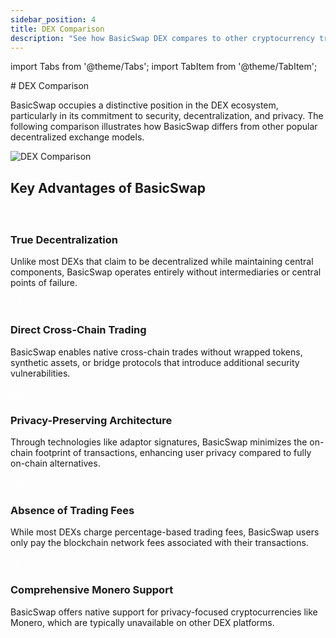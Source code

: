 ```yaml
---
sidebar_position: 4
title: DEX Comparison
description: "See how BasicSwap DEX compares to other cryptocurrency trading exchanges"
---
```


import Tabs from '@theme/Tabs';
import TabItem from '@theme/TabItem';

<div style={{textAlign: 'center'}}>
  # DEX Comparison
</div>

BasicSwap occupies a distinctive position in the DEX ecosystem, particularly in its commitment to security, decentralization, and privacy. The following comparison illustrates how BasicSwap differs from other popular decentralized exchange models.


<div style={{textAlign: 'center', marginBottom: '2rem', marginTop: '2rem'}}>
  <img src="/basicswap-docs/img/images/basicswap_compared.jpg" alt="DEX Comparison" style={{borderRadius: '8px', maxWidth: '100%', boxShadow: '0 4px 8px rgba(0, 0, 0, 0.1)'}}/>
  <p style={{fontStyle: 'italic', marginTop: '0.5rem'}}>
  </p>
</div>

## Key Advantages of BasicSwap

<div style={{marginBottom: '2rem'}}>
  <div style={{display: 'flex', alignItems: 'flex-start', marginBottom: '1.5rem'}}>
    <div style={{backgroundColor: '#2a3f87', borderRadius: '50%', width: '40px', height: '40px', display: 'flex', justifyContent: 'center', alignItems: 'center', marginRight: '1rem', flexShrink: 0}}>
      <svg xmlns="http://www.w3.org/2000/svg" width="20" height="20" viewBox="0 0 24 24" fill="none" stroke="white" strokeWidth="2" strokeLinecap="round" strokeLinejoin="round">
        <path d="M20 17.58A5 5 0 0 0 18 8h-1.26A8 8 0 1 0 4 16.25"></path>
        <line x1="8" x2="8" y1="16" y2="20"></line>
        <line x1="8" x2="16" y1="20" y2="20"></line>
        <line x1="16" x2="16" y1="20" y2="16"></line>
        <line x1="12" x2="12" y1="20" y2="16"></line>
      </svg>
    </div>
    <div>
      <h3 style={{marginTop: 0, marginBottom: '0.5rem', color: '#2a3f87'}}>True Decentralization</h3>
      <p style={{marginBottom: 0, lineHeight: '1.6'}}>
        Unlike most DEXs that claim to be decentralized while maintaining central components, BasicSwap operates entirely without intermediaries or central points of failure.
      </p>
    </div>
  </div>

  <div style={{display: 'flex', alignItems: 'flex-start', marginBottom: '1.5rem'}}>
    <div style={{backgroundColor: '#3a87bd', borderRadius: '50%', width: '40px', height: '40px', display: 'flex', justifyContent: 'center', alignItems: 'center', marginRight: '1rem', flexShrink: 0}}>
      <svg xmlns="http://www.w3.org/2000/svg" width="20" height="20" viewBox="0 0 24 24" fill="none" stroke="white" strokeWidth="2" strokeLinecap="round" strokeLinejoin="round">
        <rect width="8" height="8" x="2" y="2" rx="1"></rect>
        <path d="M14 2c1.5 0 3 1.5 3 3v7"></path>
        <path d="M20 2c.5 0 1 .5 1 1v17c0 .5-.5 1-1 1h-1c-.5 0-1-.5-1-1V3c0-.5.5-1 1-1h1z"></path>
      </svg>
    </div>
    <div>
      <h3 style={{marginTop: 0, marginBottom: '0.5rem', color: '#3a87bd'}}>Direct Cross-Chain Trading</h3>
      <p style={{marginBottom: 0, lineHeight: '1.6'}}>
        BasicSwap enables native cross-chain trades without wrapped tokens, synthetic assets, or bridge protocols that introduce additional security vulnerabilities.
      </p>
    </div>
  </div>

  <div style={{display: 'flex', alignItems: 'flex-start', marginBottom: '1.5rem'}}>
    <div style={{backgroundColor: '#459358', borderRadius: '50%', width: '40px', height: '40px', display: 'flex', justifyContent: 'center', alignItems: 'center', marginRight: '1rem', flexShrink: 0}}>
      <svg xmlns="http://www.w3.org/2000/svg" width="20" height="20" viewBox="0 0 24 24" fill="none" stroke="white" strokeWidth="2" strokeLinecap="round" strokeLinejoin="round">
        <rect width="18" height="11" x="3" y="11" rx="2" ry="2"></rect>
        <path d="M7 11V7a5 5 0 0 1 10 0v4"></path>
        <line x1="12" x2="12" y1="15" y2="17"></line>
      </svg>
    </div>
    <div>
      <h3 style={{marginTop: 0, marginBottom: '0.5rem', color: '#459358'}}>Privacy-Preserving Architecture</h3>
      <p style={{marginBottom: 0, lineHeight: '1.6'}}>
        Through technologies like adaptor signatures, BasicSwap minimizes the on-chain footprint of transactions, enhancing user privacy compared to fully on-chain alternatives.
      </p>
    </div>
  </div>

  <div style={{display: 'flex', alignItems: 'flex-start', marginBottom: '1.5rem'}}>
    <div style={{backgroundColor: '#9d5bae', borderRadius: '50%', width: '40px', height: '40px', display: 'flex', justifyContent: 'center', alignItems: 'center', marginRight: '1rem', flexShrink: 0}}>
      <svg xmlns="http://www.w3.org/2000/svg" width="20" height="20" viewBox="0 0 24 24" fill="none" stroke="white" strokeWidth="2" strokeLinecap="round" strokeLinejoin="round">
        <rect width="20" height="14" x="2" y="5" rx="2"></rect>
        <line x1="2" x2="22" y1="10" y2="10"></line>
        <line x1="7" x2="7" y1="15" y2="15"></line>
      </svg>
    </div>
    <div>
      <h3 style={{marginTop: 0, marginBottom: '0.5rem', color: '#9d5bae'}}>Absence of Trading Fees</h3>
      <p style={{marginBottom: 0, lineHeight: '1.6'}}>
        While most DEXs charge percentage-based trading fees, BasicSwap users only pay the blockchain network fees associated with their transactions.
      </p>
    </div>
  </div>

  <div style={{display: 'flex', alignItems: 'flex-start'}}>
    <div style={{backgroundColor: '#c86f42', borderRadius: '50%', width: '40px', height: '40px', display: 'flex', justifyContent: 'center', alignItems: 'center', marginRight: '1rem', flexShrink: 0}}>
      <svg xmlns="http://www.w3.org/2000/svg" width="20" height="20" viewBox="0 0 24 24" fill="none" stroke="white" strokeWidth="2" strokeLinecap="round" strokeLinejoin="round">
        <path d="M12 2v20"></path>
        <path d="M17 5H9.5a3.5 3.5 0 0 0 0 7h5a3.5 3.5 0 0 1 0 7H6"></path>
      </svg>
    </div>
    <div>
      <h3 style={{marginTop: 0, marginBottom: '0.5rem', color: '#c86f42'}}>Comprehensive Monero Support</h3>
      <p style={{marginBottom: 0, lineHeight: '1.6'}}>
        BasicSwap offers native support for privacy-focused cryptocurrencies like Monero, which are typically unavailable on other DEX platforms.
      </p>
    </div>
  </div>
</div>
